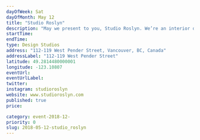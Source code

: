 ```yaml
---
dayOfWeek: Sat
dayOfMonth: May 12
title: "Studio Roslyn"
description: "May we present to you, Studio Roslyn. We’re an interior design studio based in Vancouver, British Columbia. We specialize in developing design solutions for the built environments that are integral to the success of our client's businesses. Put simply, we believe that creativity is not in conflict with commerce. Our work crosses the boundaries between art and design, fashion, and architecture—while keeping a sense of vivacity throughout.<br> <br> Roslyn plays the role of our muse and is at the core of what defines our spirit, ethos and aesthetic. Roslyn is fearless, provocative, and intelligent.<br> <br> So what’s our secret? Simple; we listen, research, listen some more, ideate and execute!<br> "
startTime: 
endTime: 
type: Design Studios
address: "112-119 West Pender Street, Vancouver, BC, Canada"
addressLabel: "112-119 West Pender Street"
latitude: 49.2814480000001
longitude: -123.10807
eventUrl: 
eventUrlLabel: 
twitter: 
instagram: studioroslyn
website: www.studioroslyn.com
published: true
price: 

category: event-2018-12-
priority: 0
slug: 2018-05-12-studio_roslyn
---
```

